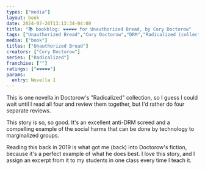 ```yaml
---
types: ["media"]
layout: book
date: 2024-07-26T13:13:34-04:00
title: "📚 bookblog: ❤️❤️❤️❤️❤️ for Unauthorized Bread, by Cory Doctorow"
tags: ["Unauthorized Bread","Cory Doctorow","DRM","Radicalized (collection)","ICT 202"]
media: ["book"]
titles: ["Unauthorized Bread"]
creators: ["Cory Doctorow"]
series: ["Radicalized"]
franchise: [""]
ratings: ["❤️❤️❤️❤️❤️"]
params:
  entry: Novella 1
---
```


This is one novella in Doctorow's "Radicalized" collection, so I guess I could wait until I read all four and review them together, but I'd rather do four separate reviews.

This story is so, so good. It's an excellent anti-DRM screed and a compelling example of the social harms that can be done by technology to marginalized groups.

Reading this back in 2019 is what got me (back) into Doctorow's fiction, because it's a perfect example of what he does best. I love this story, and I assign an excerpt from it to my students in one class every time I teach it.
